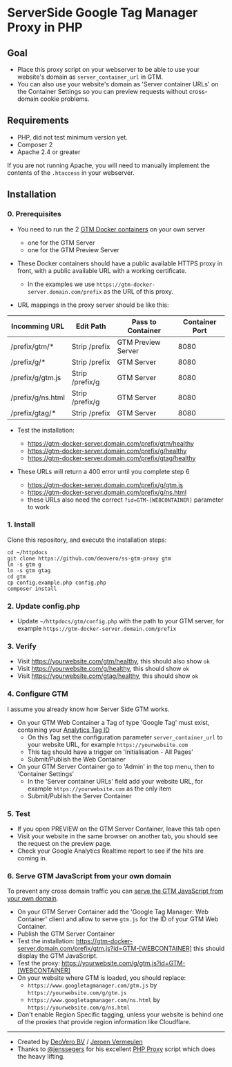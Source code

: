 # ServerSide Google Tag Manager Proxy in PHP

## Goal 

- Place this proxy script on your webserver to be able to use your website's domain as `server_container_url` in GTM.
- You can also use your website's domain as 'Server container URLs' on the Container Settings so you can preview requests without cross-domain cookie problems.

## Requirements

- PHP, did not test minimum version yet.
- Composer 2
- Apache 2.4 or greater

If you are not running Apache, you will need to manually implement the contents of the `.htaccess` in your webserver.

## Installation

### 0. Prerequisites
- You need to run the 2 [GTM Docker containers](https://developers.google.com/tag-platform/tag-manager/server-side/manual-setup-guide) on your own server
  - one for the GTM Server 
  - one for the GTM Preview Server
- These Docker containers should have a public available HTTPS proxy in front, with a public available URL with a working certificate. 
  - In the examples we use `https://gtm-docker-server.domain.com/prefix` as the URL of this proxy.

- URL mappings in the proxy server should be like this:

| Incomming URL     | Edit Path       | Pass to Container  | Container Port |
|-------------------|-----------------|--------------------|----------------|
| /prefix/gtm/*     | Strip /prefix   | GTM Preview Server | 8080           |
| /prefix/g/*       | Strip /prefix   | GTM Server         | 8080           |
| /prefix/g/gtm.js  | Strip /prefix/g | GTM Server         | 8080           |
| /prefix/g/ns.html | Strip /prefix/g | GTM Server         | 8080           |
| /prefix/gtag/*    | Strip /prefix   | GTM Server         | 8080           |

- Test the installation:
  - https://gtm-docker-server.domain.com/prefix/gtm/healthy
  - https://gtm-docker-server.domain.com/prefix/g/healthy
  - https://gtm-docker-server.domain.com/prefix/gtag/healthy

- These URLs will return a 400 error until you complete step 6
  - https://gtm-docker-server.domain.com/prefix/g/gtm.js
  - https://gtm-docker-server.domain.com/prefix/g/ns.html
  - these URLs also need the correct `?id=GTM-[WEBCONTAINER]` parameter to work

### 1. Install
Clone this repository, and execute the installation steps:
```
cd ~/httpdocs
git clone https://github.com/deovero/ss-gtm-proxy gtm
ln -s gtm g
ln -s gtm gtag
cd gtm
cp config.example.php config.php
composer install
```

### 2. Update config.php
- Update `~/httpdocs/gtm/config.php` with the path to your GTM server, for example `https://gtm-docker-server.domain.com/prefix`

### 3. Verify

- Visit https://yourwebsite.com/gtm/healthy, this should also show `ok`
- Visit https://yourwebsite.com/g/healthy, this should show `ok`
- Visit https://yourwebsite.com/gtag/healthy, this should show `ok`

### 4. Configure GTM
I assume you already know how Server Side GTM works.
- On your GTM Web Container a Tag of type 'Google Tag' must exist, containing your [Analytics Tag ID](https://support.google.com/tagmanager/answer/12002338#find-tag-id)
  - On this Tag set the configuration parameter `server_container_url` to your website URL, for example `https://yourwebsite.com`
  - This tag should have a trigger on 'Initialisation - All Pages'
  - Submit/Publish the Web Container
- On your GTM Server Container go to 'Admin' in the top menu, then to 'Container Settings'
  - In the 'Server container URLs' field add your website URL, for example `https://yourwebsite.com` as the only item
  - Submit/Publish the Server Container

### 5. Test
- If you open PREVIEW on the GTM Server Container, leave this tab open
- Visit your website in the same browser on another tab, you should see the request on the preview page.
- Check your Google Analytics Realtime report to see if the hits are coming in.

### 6. Serve GTM JavaScript from your own domain
To prevent any cross domain traffic you can [serve the GTM JavaScript from your own domain](https://developers.google.com/tag-platform/tag-manager/server-side/dependency-serving?tag=gtm). 

- On your GTM Server Container add the 'Google Tag Manager: Web Container' client and allow to serve `gtm.js` for the ID of your GTM Web Container.
- Publish the GTM Server Container
- Test the installation: https://gtm-docker-server.domain.com/prefix/gtm.js?id=GTM-[WEBCONTAINER] this should display the GTM JavaScript.
- Test the proxy: https://yourwebsite.com/g/gtm.js?id=GTM-[WEBCONTAINER]
- On your website where GTM is loaded, you should replace:
  - `https://www.googletagmanager.com/gtm.js` by `https://yourwebsite.com/g/gtm.js`
  - `https://www.googletagmanager.com/ns.html` by `https://yourwebsite.com/g/ns.html`
- Don't enable Region Specific tagging, unless your website is behind one of the proxies that provide region information like Cloudflare.

------
- Created by [DeoVero BV](https://deovero.com) / [Jeroen Vermeulen](https://www.linkedin.com/in/jeroenvermeuleneu/)
- Thanks to [@jenssegers](https://www.linkedin.com/in/jenssegers/) for his excellent [PHP Proxy](https://github.com/jenssegers/php-proxy) script which does the heavy lifting.
